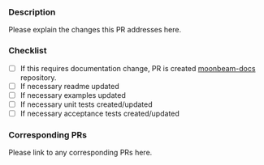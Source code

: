### Description

Please explain the changes this PR addresses here.

### Checklist

- [ ] If this requires documentation change, PR is created [moonbeam-docs](https://github.com/PureStake/moonbeam-docs) repository.
- [ ] If necessary readme updated
- [ ] If necessary examples updated
- [ ] If necessary unit tests created/updated
- [ ] If necessary acceptance tests created/updated

### Corresponding PRs

Please link to any corresponding PRs here.
